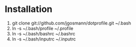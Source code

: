 Installation
============

1. git clone git://github.com/jgosmann/dotprofile.git ~/.bash
2. ln -s ~/.bash/profile ~/.profile
3. ln -s ~/.bash/bashrc ~/.bashrc
4. ln -s ~/.bash/inputrc ~/.inputrc

